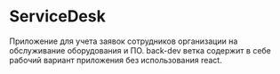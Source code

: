 # ServiceDesk
Приложение для учета заявок сотрудников организации на обслуживание оборудования и ПО.
back-dev ветка содержит в себе рабочий вариант приложения без использования react.
